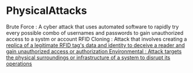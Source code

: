# PhysicalAttacks

Brute Force
 : A cyber attack that uses automated software to rapidly try every possible combo of usernames and passwords to gain unauthorized access to a systm or account
RFID Cloning
 : Attack that involves creating a <u>replica<u> of a legitimate RFID tag's data and identity to deceive a reader and gain unauthorized access or authorization
Environmental
 : Attack targets the <u>physical surroundings or infrastructure<u> of a system to disrupt its operations